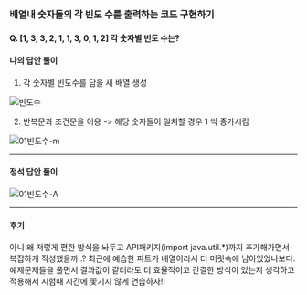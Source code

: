### 배열내 숫자들의 각 빈도 수를 출력하는 코드 구현하기
#### Q. [1, 3, 3, 2, 1, 1, 3, 0, 1, 2] 각 숫자별 빈도 수는?

#### 나의 답안 풀이
1. 각 숫자별 빈도수를 담을 새 배열 생성

![빈도수](https://github.com/silverywaves/IT_ACADEMY/assets/155939946/06ea4c78-56d9-4855-acda-c406b2bee8c9)


2. 반복문과 조건문을 이용 -> 해당 숫자들이 일치할 경우 1 씩 증가시킴

![01빈도수-m](https://github.com/silverywaves/IT_ACADEMY/assets/155939946/8478196f-952a-44bc-8a01-874cca9a7377)

---

#### 정석 답안 풀이

![01빈도수-A](https://github.com/silverywaves/IT_ACADEMY/assets/155939946/cd987502-b6c8-4527-9dc1-eab4e18e3641)



---

#### 후기
아니 왜 저렇게 편한 방식을 놔두고 API패키지(import java.util.*)까지 추가해가면서 복잡하게 작성했을까..?
최근에 예습한 파트가 배열이라서 더 머릿속에 남아있었나보다.
예제문제들을 풀면서 결과값이 같더라도 더 효율적이고 간결한 방식이 있는지 생각하고 적용해서
시험때 시간에 쫓기지 않게 연습하자!!

